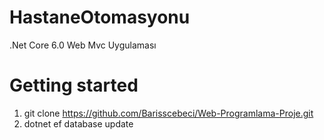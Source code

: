 # HastaneOtomasyonu
.Net Core 6.0 Web Mvc Uygulaması

# Getting started
1. git clone https://github.com/Barisscebeci/Web-Programlama-Proje.git
2. dotnet ef database update
